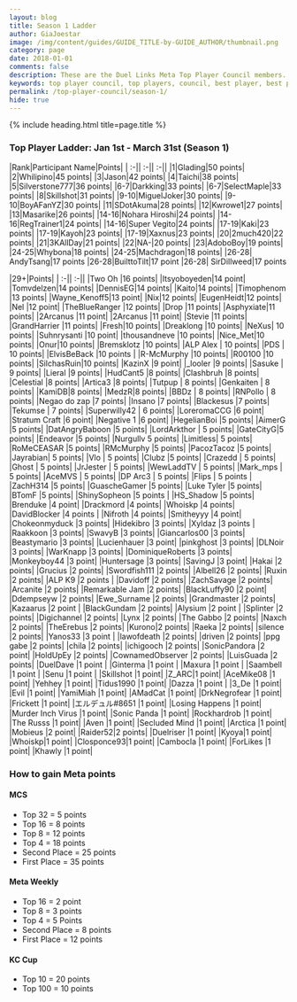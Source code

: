 ```yaml
---
layout: blog
title: Season 1 Ladder
author: GiaJoestar
image: /img/content/guides/GUIDE_TITLE-by-GUIDE_AUTHOR/thumbnail.png
category: page
date: 2018-01-01
comments: false
description: These are the Duel Links Meta Top Player Council members. They are the core of everything that concerns the meta of Yu-Gi-Oh! Duel Links.
keywords: top player council, top players, council, best player, best players
permalink: /top-player-council/season-1/
hide: true
---
```


{% include heading.html title=page.title %}

### Top Player Ladder: Jan 1st - March 31st (Season 1)

|Rank|Participant Name|Points|
| :-|| :-|| :-||
|1|Glading|50 points|
|2|Whilipino|45 points|
|3|Jason|42 points|
|4|Taichi|38 points|
|5|Silverstone777|36 points|
|6-7|Darkking|33 points|
|6-7|SelectMaple|33 points|
|8|Skillshot|31 points|
|9-10|MiguelJoker|30 points|
|9-10|BoyAFanYZ|30 points|
|11|SDotAkuma|28 points|
|12|Kwrowe1|27 points|
|13|Masarike|26 points|
|14-16|Nohara Hiroshi|24 points|
|14-16|RegTrainer1|24 points|
|14-16|Super Vegito|24 points|
|17-19|Kaki|23 points|
|17-19|Kayoh|23 points|
|17-19|Xaxnus|23 points|
|20|2much420|22 points|
|21|3KAllDay|21 points|
|22|NA-|20 points|
|23|AdoboBoy|19 points|
|24-25|Whybona|18 points|
|24-25|Machdragon|18 points|
|26-28| AndyTsang|17 points 
|26-28|BuilttoTilt|17 point
|26-28| SirDillweed|17 points

|29+|Points|
| :-|| :-||
|Two Oh |16 points|
|Itsyoboyeden|14 point|
|Tomvdelzen|14 points|
|DennisEG|14 points|
|Kaito|14 points|
|Timophenom |13 points|
|Wayne_Kenoff5|13 point|
|Nix|12 points|
|EugenHeidt|12 points|
|Nel |12 point|
|TheBlueRanger |12 points|
|Drop |11 points|
|Asphyxiate|11 points|
|2Arcanus |11 point|
|2Arcanus |11 point|
|Stevie |11 points|
|GrandHarrier |11 points|
|Fresh|10 points|
|Dreaklong |10 points|
|NeXus| 10 points|
|Suhnrysanti |10 point|
|thousandneve |10 points|
|Nice_Met|10 points|
|Onur|10 points|
|Bremsklotz |10 points|
|ALP Alex | 10 points|
|PDS | 10 points|
|ElvisBeBack |10 points |
|R-McMurphy |10 points|
|R00100 |10 points|
|SilchasRuin|10 points|
|KazinX |9 point|
|_looler |9 points|
|Sasuke | 9 points|
|Lieral |9 points|
|HudCant5 |8 points|
|Clashbruh |8 points|
|Celestial |8 points|
|Artica3 |8 points|
|Tutpup | 8 points|
|Genkaiten | 8 points|
|KamiDB|8 points|
|MedzR|8 points|
|BBDz | 8 points|
|RNPollo | 8 points|
|Negao do zap |7 points|
|Insano |7 points|
|Blackesus |7 points|
|Tekumse | 7 points|
|Superwilly42 | 6 points|
|LoreromaCCG |6 point|
|Stratum Craft |6 point|
|Negative 1 |6 point|
|HegelianBoi |5 points|
|AimerG |5 points|
|DatAngryBaboon |5 points|
|LordArkthor | 5 points|
|GateCityG|5 points|
|Endeavor |5 points|
|Nurgullv 5 points|
|Limitless| 5 points|
|RoMeCEASAR |5 points|
|RMcMurphy |5 points|
|PacozTacoz |5 points|
|Jayrabian| 5 points|
|Vlo | 5 points|
|Clubz |5 points|
|Crazedd | 5 points|
|Ghost | 5 points|
|JrJester | 5 points|
|WewLaddTV | 5 points|
|Mark_mps | 5 points|
|AceMVS | 5 points|
|DP Arc3 | 5 points|
|Flips | 5 points |
|ZachH314 |5 points|
|GuascheGamer |5 points|
|Luke Tyler |5 points|
|BTomF |5 points|
|ShinySopheon |5 points |
|HS_Shadow |5 points|
|Brenduke |4 point|
|Drackmord |4 points|
|Whoiskp |4 points|
|DavidBlocker |4 points |
|Nifroth |4 points|
|Smitheyyy |4 point|
|Chokeonmyduck |3 points|
|Hidekibro |3 points|
|Xyldaz |3 points |
|Raakkoon |3 points|
|SwavyB |3 points|
|Giancarlos00 |3 points|
|Beastymario |3 points|
|Lucienhauer |3 point|
|pinkghost |3 points|
|DLNoir |3 points|
|WarKnapp |3 points|
|DominiqueRoberts |3 points|
|Monkeyboy44 |3 point|
|Huntersage |3 points|
|SavingJ |3 point|
|Hakai |2 points|
|Grucius |2 points|
|Swordfish111 |2 points|
|Albell26 |2 points|
|Ruxin |2 points|
|ALP K9 |2 points |
|Davidoff |2 points|
|ZachSavage |2 points|
|Arcanite |2 points|
|Remarkable Jam |2 points|
|BlackLuffy90 |2 point|
|Ddempseyw |2 points|
|Ewe_Surname |2 points|
|Grandmaster |2 points|
|Kazaarus |2 point |
|BlackGundam |2 points|
|Alysium |2 point |
|Splinter |2 points|
|Digichannel |2 points|
|Lynx |2 points|
|The Gabbo |2 points|
|Naxch |2 points|
|TheErebus |2 points|
|Kurono|2 points|
|Raeka |2 points|
|silence |2 points|
|Yanos33 |3 point |
|lawofdeath |2 points|
|driven |2 points|
|ppg gabe |2 points|
|chila |2 points|
|ichigooch |2 points|
|SonicPandora |2 point|
|HoldUpEy |2 points|
|CownamedObserver |2 points|
|LuisGuada |2 points|
|DuelDave |1 point |
|Ginterma |1 point |
|Maxura |1 point |
|Saambell |1 point |
|Senu |1 point |
|Skillshot |1 point|
|Z_ARC|1 point|
|AceMike08 |1 point|
|Yehhey |1 point|
|Tidus1990 |1 point|
|Dazza |1 point |
|3_De |1 point|
|Evil |1 point|
|YamiMiah |1 point|
|AMadCat |1 point|
|DrkNegrofear |1 point|
|Frickett |1 point|
|エルデュル#8651 |1 point|
|Losing Happens |1 point|
|Murder Inch Virus |1 point|
|Sonic Panda |1 point|
|Rockhardrob |1 point|
|The Russs |1 point|
|Aven |1 point|
|Secluded Mind |1 point|
|Arctica |1 point|
|Mobieus |2 point|
|Raider52|2 points|
|Duelriser |1 point|
|Kyoya|1 point|
|Whoiskp|1 point|
|Closponce93|1 point|
|Cambocla |1 point|
|ForLikes |1 point|
|Khawly |1 point|


### How to gain Meta points

#### MCS
* Top 32 = 5 points 
* Top 16 = 8 points 
* Top 8 = 12 points 
* Top 4 = 18 points 
* Second Place = 25 points 
* First Place = 35 points

#### Meta Weekly
* Top 16 = 2 point 
* Top 8 = 3 points 
* Top 4 = 5 Points 
* Second Place = 8 points 
* First Place = 12 points

#### KC Cup
* Top 10 = 20 points
* Top 100 = 10 points